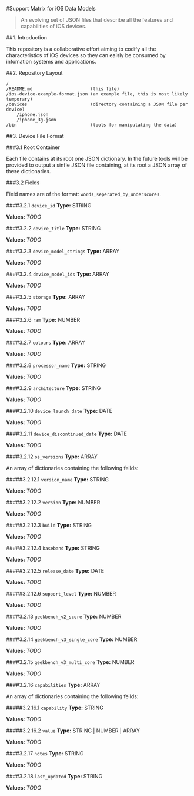 #Support Matrix for iOS Data Models

> An evolving set of JSON files that describe all the features and capabilities of iOS devices.

##1. Introduction

This repository is a collaborative effort aiming to codify all the characteristics of iOS devices so they can eaisly be consumed by infomation systems and applications.

##2. Repository Layout

    /
    /README.md						(this file)
	/ios-device-example-format.json	(an example file, this is most likely temporary)
	/devices						(directory containing a JSON file per device)
    	/iphone.json
		/iphone_3g.json
	/bin							(tools for manipulating the data)
	

##3. Device File Format

###3.1 Root Container

Each file contains at its root one JSON dictionary. In the future tools will be provided to output a sinfle JSON file containing, at its root a JSON array of these dictionaries.  

###3.2 Fields

Field names are of the format: `words_seperated_by_underscores`.

####3.2.1 `device_id`
**Type:** STRING

**Values:** *TODO*

####3.2.2 `device_title`
**Type:** STRING

**Values:** *TODO*

####3.2.3 `device_model_strings`
**Type:** ARRAY

**Values:** *TODO*

####3.2.4 `device_model_ids`
**Type:** ARRAY

**Values:** *TODO*

####3.2.5 `storage`
**Type:** ARRAY

**Values:** *TODO*

####3.2.6 `ram`
**Type:** NUMBER

**Values:** *TODO*

####3.2.7 `colours`
**Type:** ARRAY

**Values:** *TODO*

####3.2.8 `processor_name`
**Type:** STRING

**Values:** *TODO*

####3.2.9 `architecture`
**Type:** STRING

**Values:** *TODO*

####3.2.10 `device_launch_date`
**Type:** DATE

**Values:** *TODO*

####3.2.11 `device_discontinued_date`
**Type:** DATE

**Values:** *TODO*

####3.2.12 `os_versions`
**Type:** ARRAY

An array of dictionaries containing the following feilds:

#####3.2.12.1 `version_name`
**Type:** STRING

**Values:** *TODO*

#####3.2.12.2 `version`
**Type:** NUMBER

**Values:** *TODO*

#####3.2.12.3 `build`
**Type:** STRING

**Values:** *TODO*

#####3.2.12.4 `baseband`
**Type:** STRING

**Values:** *TODO*

#####3.2.12.5 `release_date`
**Type:** DATE

**Values:** *TODO*

#####3.2.12.6 `support_level`
**Type:** NUMBER

**Values:** *TODO*
 
####3.2.13 `geekbench_v2_score`
**Type:** NUMBER

**Values:** *TODO*

####3.2.14 `geekbench_v3_single_core`
**Type:** NUMBER

**Values:** *TODO*

####3.2.15 `geekbench_v3_multi_core`
**Type:** NUMBER

**Values:** *TODO*

####3.2.16 `capabilities`
**Type:** ARRAY

An array of dictionaries containing the following feilds:

#####3.2.16.1 `capability`
**Type:** STRING

**Values:** *TODO*

#####3.2.16.2 `value`
**Type:** STRING | NUMBER | ARRAY

**Values:** *TODO*
 
####3.2.17 `notes`
**Type:** STRING

**Values:** *TODO*

####3.2.18 `last_updated`
**Type:** STRING

**Values:** *TODO*